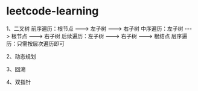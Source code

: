 # leetcode-learning
1、二叉树
前序遍历：根节点 ---> 左子树 ---> 右子树
中序遍历：左子树 ---> 根节点 ---> 右子树
后续遍历：左子树 ---> 右子树 ---> 根结点
层序遍历：只需按层次遍历即可




2、动态规划




3、回溯




4、双指针